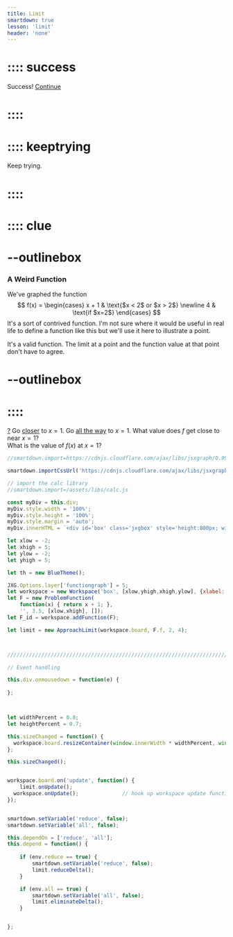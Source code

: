 ```yaml
---
title: Limit
smartdown: true
lesson: 'limit'
header: 'none'
---
```


# :::: success
Success! 
[Continue](/pages/secant4)
# ::::

# :::: keeptrying
Keep trying. 
# ::::

# :::: clue
# --outlinebox
### A Weird Function
We've graphed the function
$$ 
  f(x) =
  \begin{cases}
  	x + 1 & \text{$x < 2$ or $x > 2$} \newline
    4 & \text{if $x=2$} 
  \end{cases}
$$
It's a sort of contrived function. I'm not sure where it would be useful in real life to define a function like this but we'll use it here to illustrate a point.  

It's a valid function.  The limit at a point and the function value at that point don't have to agree.
# --outlinebox
# ::::


[?](::clue/button,transparent,draggable,closeable,center,shadow) Go [closer](:=reduce=true) to $x=1$.  Go [all the way](:=all=true) to $x=1$.
What value does $f$ get close to near $x=1$? [](:?s1)  
What is the value of $f(x)$ at $x=1$? [](:?s2) 
```javascript /autoplay
//smartdown.import=https://cdnjs.cloudflare.com/ajax/libs/jsxgraph/0.99.7/jsxgraphcore.js

smartdown.importCssUrl('https://cdnjs.cloudflare.com/ajax/libs/jsxgraph/0.99.7/jsxgraph.css');

// import the calc library
//smartdown.import=/assets/libs/calc.js

const myDiv = this.div;
myDiv.style.width = '100%';
myDiv.style.height = '100%';
myDiv.style.margin = 'auto';
myDiv.innerHTML = `<div id='box' class='jxgbox' style='height:800px; width:800px'>`;

let xlow = -2;
let xhigh = 5;
let ylow = -2;
let yhigh = 5;

let th = new BlueTheme();

JXG.Options.layer['functiongraph'] = 5;
let workspace = new Workspace('box', [xlow,yhigh,xhigh,ylow], {xlabel:'', ylabel:''});
let F = new ProblemFunction(
	function(x) { return x + 1; }, 
	'', 3.5, [xlow,xhigh], []);
let F_id = workspace.addFunction(F);

let limit = new ApproachLimit(workspace.board, F.f, 2, 4);



/////////////////////////////////////////////////////////////////////////////////////////

// Event handling

this.div.onmousedown = function(e) { 
  
};



let widthPercent = 0.8;
let heightPercent = 0.7;

this.sizeChanged = function() {
  workspace.board.resizeContainer(window.innerWidth * widthPercent, window.innerHeight * heightPercent);       
};

this.sizeChanged();


workspace.board.on('update', function() {
	limit.onUpdate();
  workspace.onUpdate();              // hook up workspace update functions
});


smartdown.setVariable('reduce', false);
smartdown.setVariable('all', false);

this.dependOn = ['reduce', 'all'];  
this.depend = function() {
  
	if (env.reduce == true) {
		smartdown.setVariable('reduce', false);
		limit.reduceDelta();		
	}

	if (env.all == true) {
		smartdown.setVariable('all', false);
		limit.eliminateDelta();
	}


};


```

